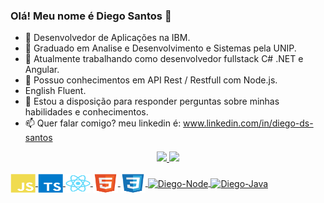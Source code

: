 ### Olá! Meu nome é Diego Santos 👋

- 🔭 Desenvolvedor de Aplicações na IBM.
- 🌱 Graduado em Analise e Desenvolvimento e Sistemas pela UNIP.
- 👯 Atualmente trabalhando como desenvolvedor fullstack C# .NET e Angular.
- 🤔 Possuo conhecimentos em API Rest / Restfull com Node.js.
- English Fluent.
- 💬 Estou a disposição para responder perguntas sobre minhas habilidades e conhecimentos.
- 📫 Quer falar comigo? meu linkedin é: www.linkedin.com/in/diego-ds-santos
<div align="center">
  <a href="https://github.com/diegods26">
  <img height="180em" src="https://github-readme-stats.vercel.app/api?username=diegods26&show_icons=true&theme=dark&include_all_commits=true&count_private=true"/>
  <img height="180em" src="https://github-readme-stats.vercel.app/api/top-langs/?username=diegods26&layout=compact&langs_count=7&theme=dark"/>
</div>
  
  <div style="display: inline_block"><br>
  <img align="center" alt="Diego-Js" height="30" width="40" src="https://raw.githubusercontent.com/devicons/devicon/master/icons/javascript/javascript-plain.svg">
  <img align="center" alt="Diego-Ts" height="30" width="40" src="https://raw.githubusercontent.com/devicons/devicon/master/icons/typescript/typescript-plain.svg">
  <img align="center" alt="Diego-React" height="30" width="40" src="https://raw.githubusercontent.com/devicons/devicon/master/icons/react/react-original.svg">
  <img align="center" alt="Diego-HTML" height="30" width="40" src="https://raw.githubusercontent.com/devicons/devicon/master/icons/html5/html5-original.svg">
  <img align="center" alt="Diego-CSS" height="30" width="40" src="https://raw.githubusercontent.com/devicons/devicon/master/icons/css3/css3-original.svg">
  <img align="center" alt="Diego-Node" height="90" width="100"  src="https://cdn.jsdelivr.net/gh/devicons/devicon/icons/nodejs/nodejs-original-wordmark.svg" />
  <img align="center" alt="Diego-Java" height="50" width="60" src="https://cdn.jsdelivr.net/gh/devicons/devicon/icons/java/java-original-wordmark.svg" />
          
          
</div>
